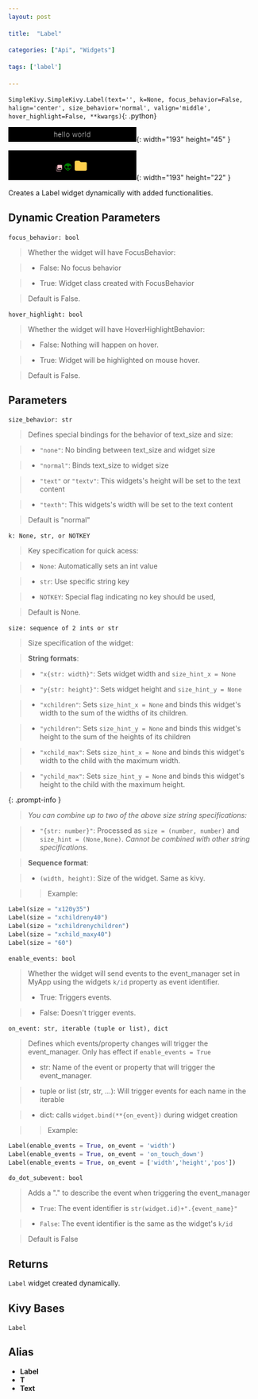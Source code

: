 ```yaml
---
layout: post

title:  "Label"

categories: ["Api", "Widgets"]

tags: ['label']

---
```

`SimpleKivy.SimpleKivy.Label(text='', k=None, focus_behavior=False, halign='center', size_behavior='normal', valign='middle', hover_highlight=False, **kwargs)`{: .python}


![Label.png](assets/img/docs/Label.png){: width="193" height="45" }

![Label.2.png](assets/img/docs/Label.2.png){: width="193" height="22" }


Creates a Label widget dynamically with added functionalities.

Dynamic Creation Parameters
---------------------------
`focus_behavior: bool`

> Whether the widget will have FocusBehavior:

> - False: No focus behavior

> - True: Widget class created with FocusBehavior

> Default is False.

`hover_highlight: bool`

> Whether the widget will have HoverHighlightBehavior:

> - False: Nothing will happen on hover.

> - True: Widget will be highlighted on mouse hover.

> Default is False.


Parameters
----------
`size_behavior: str`

> Defines special bindings for the behavior of text_size and size:

> - `"none"`: No binding between text_size and widget size

> - `"normal"`: Binds text_size to widget size

> - `"text"` or `"textv"`: This widgets's height will be set to the text content

> - `"texth"`: This widgets's width will be set to the text content

> Default is "normal"



`k: None, str, or NOTKEY`

> Key specification for quick acess:

> - `None`: Automatically sets an int value

> - `str`: Use specific string key

> - `NOTKEY`: Special flag indicating no key should be used, 

> Default is None.

`size: sequence of 2 ints or str`

> Size specification of the widget:


> **String formats**:

> - `"x{str: width}"`: Sets widget width and `size_hint_x = None`

> - `"y{str: height}"`: Sets widget height and `size_hint_y = None`

> - `"xchildren"`: Sets `size_hint_x = None` and binds this widget's width to the sum of the widths of its children.

> - `"ychildren"`: Sets `size_hint_y = None` and binds this widget's height to the sum of the heights of its children

> - `"xchild_max"`: Sets `size_hint_x = None` and binds this widget's width to the child with the maximum width.

> - `"ychild_max"`: Sets `size_hint_y = None` and binds this widget's height to the child with the maximum height.


{: .prompt-info }

> *You can combine up to two of the above size string specifications:*


> - `"{str: number}"`: Processed as `size = (number, number)` and `size_hint = (None,None)`. *Cannot be combined with other string specifications*.


> **Sequence format**:

> - `(width, height)`: Size of the widget. Same as kivy.


>> Example:

```py
Label(size = "x120y35")
Label(size = "xchildreny40")
Label(size = "xchildrenychildren")
Label(size = "xchild_maxy40")
Label(size = "60")
```

`enable_events: bool`

> Whether the widget will send events to the event_manager set in MyApp using the widgets `k/id` property as event identifier.
> - True: Triggers events.

> - False: Doesn't trigger events.


`on_event: str, iterable (tuple or list), dict`

> Defines which events/property changes will trigger the event_manager. Only has effect if `enable_events = True`
> - str: Name of the event or property that will trigger the event_manager.

> - tuple or list (str, str, ...): Will trigger events for each name in the iterable

> - dict: calls `widget.bind(**{on_event})` during widget creation


>> Example:

```py
Label(enable_events = True, on_event = 'width')
Label(enable_events = True, on_event = 'on_touch_down')
Label(enable_events = True, on_event = ['width','height','pos'])
```

`do_dot_subevent: bool`

> Adds a "." to describe the event when triggering the event_manager
> - `True`: The event identifier is `str(widget.id)+".{event_name}"`

> - `False`: The event identifier is the same as the widget's `k/id`

> Default is False


Returns
-------
`Label` widget created dynamically.

Kivy Bases
----------
`Label`

Alias
-----
- **Label**
- **T**
- **Text**
